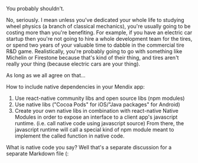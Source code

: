 You probably shouldn't. 

No, seriously. I mean unless you've dedicated your whole life to studying wheel
physics (a branch of classical mechanics), you're usually going to be costing 
more than you're benefiting. For example, if you have an electric car startup 
then you're not going to hire a whole development team for the tires, or spend 
two years of your valuable time to dabble in the commercial tire R&D game. 
Realistically, you're probably going to go with something like Michelin or 
Firestone because that's kind of their thing, and tires aren't really your 
thing (because electric cars are your thing). 

As long as we all agree on that...

How to include native dependencies in your Mendix app:
1. Use react-native community libs and open source libs (npm modules)
2. Use native libs ("Cocoa Pods" for iOS/"Java packages" for Android) 
3. Create your own native libs in combination with 
react-native Native Modules in order to expose an interface to a client app's javascript runtime. 
(i.e. call native code using javascript source) 
From there, the javascript runtime will call a special kind of npm module meant to implement the 
called function in native code. 

What is native code you say? Well that's a separate discussion for a separate Markdown file (:

